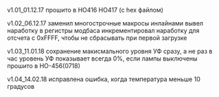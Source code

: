 v1.01_01.12.17
    прошито в НО416 НО417 (c hex файлом)

v1.02_06.12.17
    заменил многострочные макросы инлайнами
    вывел наработку в регистры модбаса
    инкрементировал наработку для отсчета с 0xFFFF,
    чтобы не сбрасывать при первой загрузке

v1.03_11.01.18
    сохранение макисмального уровня УФ сразу, а не раз в час
    уровень УФ показывает всегда 0%, если лампы выключены
    прошито в НО-456(0718)

v1.04_14.02.18
    исправлена ошибка, когда температура меньше 10 градусов